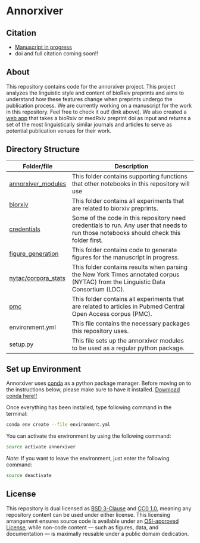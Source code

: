# Annorxiver

## Citation
- [Manuscript in progress](https:/greenelab.github.io/annorxiver_manuscript)
- doi and full citation coming soon!!

## About
This repository contains code for the annorxiver project.
This project analyzes the linguistic style and content of bioRxiv preprints and aims to understand how these features change when preprints undergo the publication process.
We are currently working on a manuscript for the work in this repository.
Feel free to check it out! (link above).
We also created a [web app](greenelab.github.io/preprint-similarity-search) that takes a bioRxiv or medRxiv preprint doi as input and returns a set of the most linguistically similar journals and articles to serve as potential publication venues for their work.

## Directory Structure
| Folder/file | Description |
| --- | --- | 
| [annorxiver_modules](annorxiver_modules) | This folder contains supporting functions that other notebooks in this repository will use |
| [biorxiv](biorxiv) | This folder contains all experiments that are related to biorxiv preprints. | 
| [credentials](credentials) | Some of the code in this repository need credentials to run. Any user that needs to run those notebooks should check this folder first. |
| [figure_generation](figure_generation) | This folder contains code to generate figures for the manuscript in progress. |
| [nytac/corpora_stats](nytac/corpora_stats) | This folder contains results when parsing the New York Times annotated corpus (NYTAC) from the Linguistic Data Consortium (LDC). |
| [pmc](pmc) |  This folder contains all experiments that are related to articles in Pubmed Central Open Access corpus (PMC). | 
| environment.yml | This file contains the necessary packages this repository uses.  |
| setup.py | This file sets up the annorxiver modules to be used as a regular python package. |


## Set up Environment

Annorxiver uses [conda](http://conda.pydata.org/docs/intro.html) as a python package manager. Before moving on to the instructions below, please make sure to have it installed. [Download conda here!!](https://docs.conda.io/en/latest/miniconda.html)
  
Once everything has been installed, type following command in the terminal: 

```bash
conda env create --file environment.yml
``` 

You can activate the environment by using the following command: 

```bash
source activate annorxiver
```  

_Note_: If you want to leave the environment, just enter the following command:

```bash
source deactivate 
```

## License

This repository is dual licensed as [BSD 3-Clause](LICENSE-BSD.md) and [CC0 1.0](LICENSE-CC0.md), meaning any repository content can be used under either license. This licensing arrangement ensures source code is available under an [OSI-approved License](https://opensource.org/licenses/alphabetical), while non-code content — such as figures, data, and documentation — is maximally reusable under a public domain dedication.
